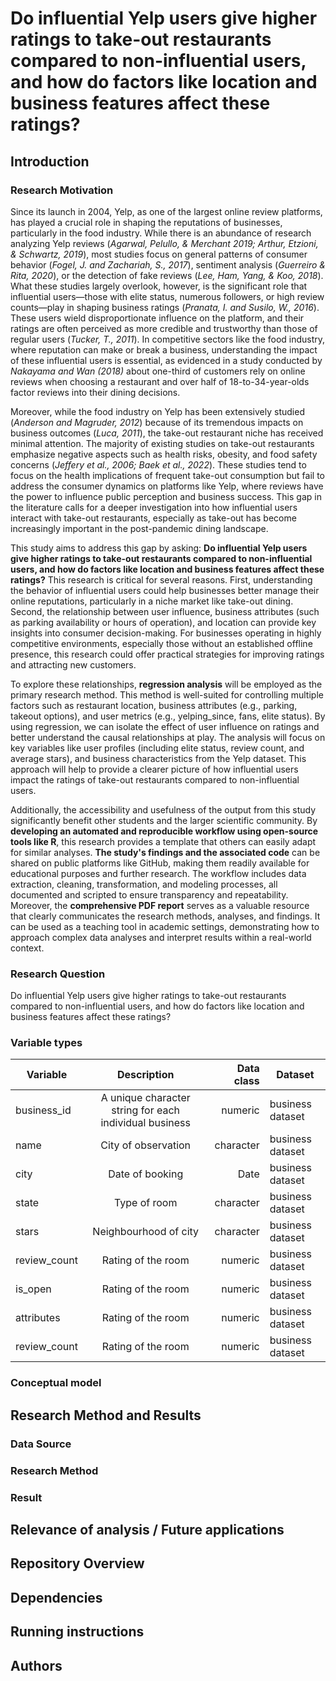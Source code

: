 # Do influential Yelp users give higher ratings to take-out restaurants compared to non-influential users, and how do factors like location and business features affect these ratings?


## Introduction
### Research Motivation
Since its launch in 2004, Yelp, as one of the largest online review platforms, has played a crucial role in shaping the reputations of businesses, particularly in the food industry. While there is an abundance of research analyzing Yelp reviews (*Agarwal, Pelullo, & Merchant 2019; Arthur, Etzioni, & Schwartz, 2019*), most studies focus on general patterns of consumer behavior (*Fogel, J. and Zachariah, S., 2017*), sentiment analysis (*Guerreiro & Rita, 2020*), or the detection of fake reviews (*Lee, Ham, Yang, & Koo, 2018*). What these studies largely overlook, however, is the significant role that influential users—those with elite status, numerous followers, or high review counts—play in shaping business ratings (*Pranata, I. and Susilo, W., 2016*). These users wield disproportionate influence on the platform, and their ratings are often perceived as more credible and trustworthy than those of regular users (*Tucker, T., 2011*). In competitive sectors like the food industry, where reputation can make or break a business, understanding the impact of these influential users is essential, as evidenced in a study conducted by  *Nakayama and Wan (2018)* about one-third of customers rely on online reviews when choosing a restaurant and over half of 18-to-34-year-olds factor reviews into their dining decisions.

Moreover, while the food industry on Yelp has been extensively studied (*Anderson and Magruder, 2012*) because of its tremendous impacts on business outcomes (*Luca, 2011*), the take-out restaurant niche has received minimal attention. The majority of existing studies on take-out restaurants emphasize negative aspects such as health risks, obesity, and food safety concerns (*Jeffery et al., 2006; Baek et al., 2022*). These studies tend to focus on the health implications of frequent take-out consumption but fail to address the consumer dynamics on platforms like Yelp, where reviews have the power to influence public perception and business success. This gap in the literature calls for a deeper investigation into how influential users interact with take-out restaurants, especially as take-out has become increasingly important in the post-pandemic dining landscape.

This study aims to address this gap by asking: **Do influential Yelp users give higher ratings to take-out restaurants compared to non-influential users, and how do factors like location and business features affect these ratings?** This research is critical for several reasons. First, understanding the behavior of influential users could help businesses better manage their online reputations, particularly in a niche market like take-out dining. Second, the relationship between user influence, business attributes (such as parking availability or hours of operation), and location can provide key insights into consumer decision-making. For businesses operating in highly competitive environments, especially those without an established offline presence, this research could offer practical strategies for improving ratings and attracting new customers.

To explore these relationships, **regression analysis** will be employed as the primary research method. This method is well-suited for controlling multiple factors such as restaurant location, business attributes (e.g., parking, takeout options), and user metrics (e.g., yelping_since, fans, elite status). By using regression, we can isolate the effect of user influence on ratings and better understand the causal relationships at play. The analysis will focus on key variables like user profiles (including elite status, review count, and average stars), and business characteristics from the Yelp dataset. This approach will help to provide a clearer picture of how influential users impact the ratings of take-out restaurants compared to non-influential users.

Additionally, the accessibility and usefulness of the output from this study significantly benefit other students and the larger scientific community. By **developing an automated and reproducible workflow using open-source tools like R**, this research provides a template that others can easily adapt for similar analyses. **The study's findings and the associated code** can be shared on public platforms like GitHub, making them readily available for educational purposes and further research. The workflow includes data extraction, cleaning, transformation, and modeling processes, all documented and scripted to ensure transparency and repeatability. Moreover, the **comprehensive PDF report** serves as a valuable resource that clearly communicates the research methods, analyses, and findings. It can be used as a teaching tool in academic settings, demonstrating how to approach complex data analyses and interpret results within a real-world context.

### Research Question
Do influential Yelp users give higher ratings to take-out restaurants compared to non-influential users, and how do factors like location and business features affect these ratings?

### Variable types

| Variable      | Description                                             | Data class | Dataset           |
|---------------|:-------------------------------:                        |-----------:|-------------------|
| business_id   | A unique character string for each individual business  | numeric    | business dataset  |
| name          | City of observation                                     | character  | business dataset  |
| city          | Date of booking                                         | Date       | business dataset  |
| state         | Type of room                                            | character  | business dataset  |                                   
| stars         | Neighbourhood of city                                   | character  | business dataset  |
| review_count  | Rating of the room                                      | numeric    | business dataset  |
| is_open       | Rating of the room                                      | numeric    | business dataset  |
| attributes    | Rating of the room                                      | numeric    | business dataset  |
| review_count  | Rating of the room                                      | numeric    | business dataset  |


### Conceptual model


## Research Method and Results 
### Data Source
### Research Method
### Result  


## Relevance of analysis / Future applications


## Repository Overview


## Dependencies


## Running instructions


## Authors
